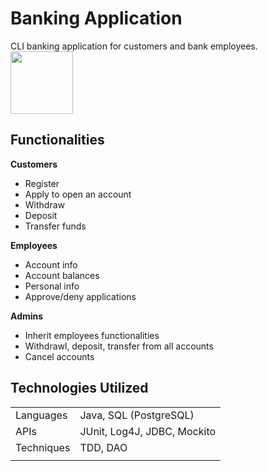 # Banking Application

CLI banking application for customers and bank employees.
<br>
<img src="https://res.cloudinary.com/apideck/image/upload/v1565028276/catalog/cli/icon128x128.png" width="100">
<br>
## Functionalities
**Customers**
- Register
- Apply to open an account
- Withdraw
- Deposit
- Transfer funds

**Employees**
- Account info
- Account balances
- Personal info
- Approve/deny applications

**Admins**
- Inherit employees functionalities
- Withdrawl, deposit, transfer from all accounts
- Cancel accounts

## Technologies Utilized
|      |                |
| -------- | -------- |
| Languages | Java, SQL (PostgreSQL) |
| APIs | JUnit, Log4J, JDBC, Mockito |
| Techniques | TDD, DAO |
|      |                |
